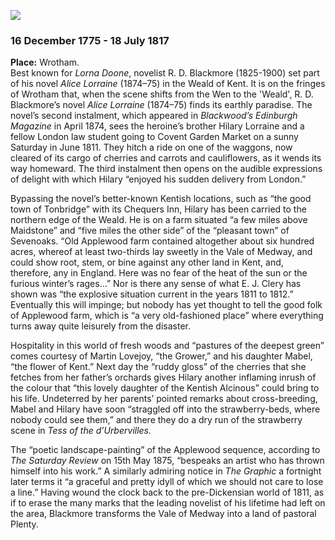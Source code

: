 <a href="https://dev.visual-essays.app"><img src="https://dev-visual-essays.netlify.app/images/ve-button.png"></a>
<param ve-config title="R.D. Blackmore (1825-1900)" author="Peter Merchant" layout="vtl" 
banner="/images/banners/19c.jpg">

<param ve-entity eid="Q2740296" aliases="Wrotham">
<param ve-entity eid="Q936183" aliases="Tonbridge">
<param ve-entity eid="Q213180" aliases="Maidstone">
<param ve-entity eid="Q939838" aliases="Sevenoaks">


### 16 December 1775 - 18 July 1817   
**Place:** Wrotham.   
Best known for _Lorna Doone_, novelist R. D. Blackmore (1825-1900) set part of his novel _Alice Lorraine_ (1874–75) in the Weald of Kent. It is on the fringes of Wrotham that, when the scene shifts from the Wen to the 'Weald', R. D. Blackmore’s novel _Alice Lorraine_ (1874–75) finds its earthly paradise. The novel’s second instalment, which appeared in _Blackwood’s Edinburgh Magazine_ in April 1874, sees the heroine’s brother Hilary Lorraine and a fellow London law student going to Covent Garden Market on a sunny Saturday in June 1811. They hitch a ride on one of the waggons, now cleared of its cargo of cherries and carrots and cauliflowers, as it wends its way homeward. The third instalment then opens on the audible expressions of delight with which Hilary “enjoyed his sudden delivery from London.” 
<param ve-image url="images/Richard-Doddridge-Blackmore.jpg" label="Richard Doddridge Blackmore by Frederick John Jenkins, published by Sampson Low, Marston & Co Ltd heliogravure, after 1885 NPG x7343" attribution="© National Portrait Gallery, London">

Bypassing the novel’s better-known Kentish locations, such as “the good town of Tonbridge” with its Chequers Inn, Hilary has been carried to the northern edge of the Weald. He is on a farm situated “a few miles above Maidstone” and “five miles the other side” of the “pleasant town” of Sevenoaks. “Old Applewood farm contained altogether about six hundred acres, whereof at least two-thirds lay sweetly in the Vale of Medway, and could show root, stem, or bine against any other land in Kent, and, therefore, any in England. Here was no fear of the heat of the sun or the furious winter’s rages…” Nor is there any sense of what E. J. Clery has shown was “the explosive situation current in the years 1811 to 1812.” Eventually this will impinge; but nobody has yet thought to tell the good folk of Applewood farm, which is “a very old-fashioned place” where everything turns away quite leisurely from the disaster.
<param ve-image url="https://upload.wikimedia.org/wikipedia/commons/d/db/Joseph_Mallord_William_Turner_%281775-1851%29_-_Somer_Hill%2C_Tonbridge_-_NG_1614_-_National_Galleries_of_Scotland.jpg" label="Somer Hill, Tonbridge, Joseph Mallord William Turner" attribution="J. M. W. Turner, Public domain, via Wikimedia Commons">

Hospitality in this world of fresh woods and “pastures of the deepest green” comes courtesy of Martin Lovejoy, “the Grower,” and his daughter Mabel, “the flower of Kent.” Next day the “ruddy gloss” of the cherries that she fetches from her father’s orchards gives Hilary another inflaming inrush of the colour that “this lovely daughter of the Kentish Alcinous” could bring to his life. Undeterred by her parents’ pointed remarks about cross-breeding, Mabel and Hilary have soon “straggled off into the strawberry-beds, where nobody could see them,” and there they do a dry run of the strawberry scene in _Tess of the d’Urbervilles._
<param ve-image url="images/cherries.jpg" label="Kentish cherries" attribution="Michelle Crowther">

The “poetic landscape-painting” of the Applewood sequence, according to _The Saturday Review_ on 15th May 1875, “bespeaks an artist who has thrown himself into his work.” A similarly admiring notice in _The Graphic_ a fortnight later terms it “a graceful and pretty idyll of which we should not care to lose a line.” Having wound the clock back to the pre-Dickensian world of 1811, as if to erase the many marks that the leading novelist of his lifetime had left on the area, Blackmore transforms the Vale of Medway into a land of pastoral Plenty.
<param ve-image url="https://upload.wikimedia.org/wikipedia/commons/f/f4/Farmland%2C_Wrotham_Water_-_geograph.org.uk_-_839286.jpg" label="Wrotham Water" attribution="Chris Gunns / Farmland, Wrotham Waters">
